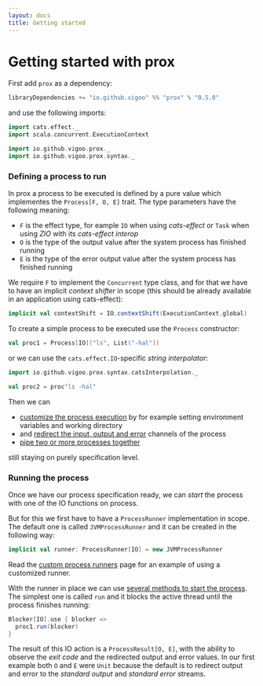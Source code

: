 ```yaml
---
layout: docs
title: Getting started
---
```


# Getting started with prox

First add `prox` as a dependency:

```sbt
libraryDependencies += "io.github.vigoo" %% "prox" % "0.5.0"
```

and use the following imports:

```scala mdoc:invisible
import cats.effect._
import scala.concurrent.ExecutionContext
```

```scala mdoc
import io.github.vigoo.prox._
import io.github.vigoo.prox.syntax._
``` 

### Defining a process to run
In prox a process to be executed is defined by a pure value which implementes the `Process[F, O, E]` trait.
The type parameters have the following meaning:

- `F` is the effect type, for eample `IO` when using _cats-effect_ or `Task` when using _ZIO_ with its _cats-effect interop_
- `O` is the type of the output value after the system process has finished running
- `E` is the type of the error output value after the system process has finished running

We require `F` to implement the `Concurrent` type class, and for that we have to have an implicit
_context shifter_ in scope (this should be already available in an application using cats-effect):

```scala mdoc:silent
implicit val contextShift = IO.contextShift(ExecutionContext.global)
```
  
To create a simple process to be executed use the `Process` constructor:

```scala mdoc
val proc1 = Process[IO]("ls", List("-hal"))
```

or we can use the `cats.effect.IO`-specific _string interpolator_:

```scala mdoc
import io.github.vigoo.prox.syntax.catsInterpolation._

val proc2 = proc"ls -hal"
```

Then we can
- [customize the process execution](customize) by for example setting environment variables and working directory
- and [redirect the input, output and error](redirection) channels of the process
- [pipe two or more processes together](processgroups) 

still staying on purely specification level.

### Running the process

Once we have our process specification ready, we can _start_ the process with one of the
IO functions on process.

But for this we first have to have a `ProcessRunner` implementation in scope. The default 
one is called `JVMProcessRunner` and it can be created in the following way:

```scala mdoc:silent
implicit val runner: ProcessRunner[IO] = new JVMProcessRunner 
```

Read the [custom process runners](custom-runners) page for an example of using a customized runner.

With the runner in place we can use [several methods to start the process](running). 
The simplest one is called `run` and it blocks the active thread until the process finishes
running:

```scala mdoc
Blocker[IO].use { blocker =>
  proc1.run(blocker)
}
```

The result of this IO action is a `ProcessResult[O, E]`, with the ability to observe the 
_exit code_ and the redirected output and error values. In our first example both `O` and
`E` were `Unit` because the default is to redirect output and error to the _standard output_ and
_standard error_ streams.
